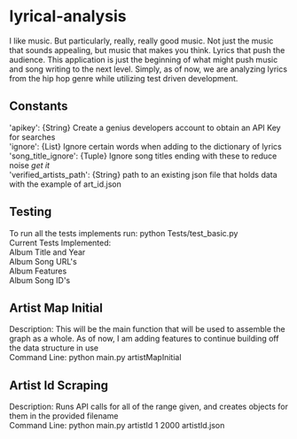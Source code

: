 # lyrical-analysis
I like music. But particularly, really, really good music. Not just the music that sounds appealing, but music that makes you think. Lyrics that push the audience. This application is just the beginning of what might push music and song writing to the next level. Simply, as of now, we are analyzing lyrics from the hip hop genre while utilizing test driven development.

## Constants
'apikey': {String} Create a genius developers account to obtain an API Key for searches <br />
'ignore': {List<String>} Ignore certain words when adding to the dictionary of lyrics <br />
'song_title_ignore': {Tuple<String>} Ignore song titles ending with these to reduce noise *get it*<br />
'verified_artists_path': {String} path to an existing json file that holds data with the example of art_id.json  <br />

## Testing
To run all the tests implements run: python Tests/test_basic.py <br />
Current Tests Implemented: <br />
Album Title and Year <br />
Album Song URL's <br />
Album Features <br />
Album Song ID's <br />

## Artist Map Initial
Description: This will be the main function that will be used to assemble the graph as a whole. As of now, I am adding features to continue building off the data structure in use <br />
Command Line: python main.py artistMapInitial

## Artist Id Scraping
Description: Runs API calls for all of the range given, and creates objects for them in the provided filename <br />
Command Line: python main.py artistId 1 2000 artistId.json <br />
